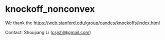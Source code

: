 # knockoff_nonconvex

We thank the  https://web.stanford.edu/group/candes/knockoffs/index.html

Contact: Shoujiang Li (csjshl@gmail.com)
